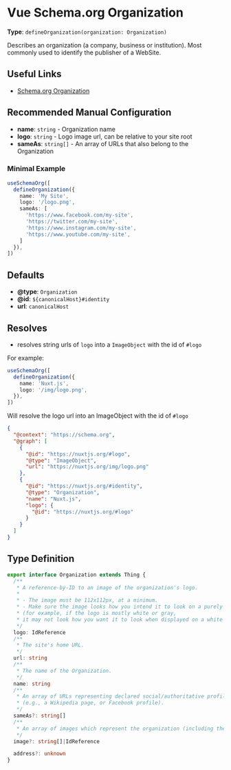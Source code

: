 # Vue Schema.org Organization

**Type**: `defineOrganization(organization: Organization)`

Describes an organization (a company, business or institution). Most commonly used to identify the publisher of a WebSite.

## Useful Links

- [Schema.org Organization](https://schema.org/Organization)

## Recommended Manual Configuration

- **name**: `string` - Organization name
- **logo**: `string` - Logo image url, can be relative to your site root
- **sameAs**: `string[]` - An array of URLs that also belong to the Organization

### Minimal Example
```ts
useSchemaOrg([
  defineOrganization({
    name: 'My Site',
    logo: '/logo.png',
    sameAs: [
      'https://www.facebook.com/my-site',
      'https://twitter.com/my-site',
      'https://www.instagram.com/my-site',
      'https://www.youtube.com/my-site',
    ]
  }),
])
```

## Defaults

- **@type**: `Organization`
- **@id**: `${canonicalHost}#identity`
- **url**: `canonicalHost`

## Resolves

- resolves string urls of `logo` into a `ImageObject` with the id of `#logo`

For example:

```ts
useSchemaOrg([
  defineOrganization({
    name: 'Nuxt.js',
    logo: '/img/logo.png',
  }),
])
```

Will resolve the logo url into an ImageObject with the id of `#logo`

```json
{
  "@context": "https://schema.org",
  "@graph": [
    {
      "@id": "https://nuxtjs.org/#logo",
      "@type": "ImageObject",
      "url": "https://nuxtjs.org/img/logo.png"
    },
    {
      "@id": "https://nuxtjs.org/#identity",
      "@type": "Organization",
      "name": "Nuxt.js",
      "logo": {
        "@id": "https://nuxtjs.org/#logo"
      }
    }
  ]
}
```

## Type Definition

```ts
export interface Organization extends Thing {
  /**
   * A reference-by-ID to an image of the organization's logo.
   *
   * - The image must be 112x112px, at a minimum.
   * - Make sure the image looks how you intend it to look on a purely white background
   * (for example, if the logo is mostly white or gray,
   * it may not look how you want it to look when displayed on a white background).
   */
  logo: IdReference
  /**
   * The site's home URL.
   */
  url: string
  /**
   * The name of the Organization.
   */
  name: string
  /**
   * An array of URLs representing declared social/authoritative profiles of the organization
   * (e.g., a Wikipedia page, or Facebook profile).
   */
  sameAs?: string[]
  /**
   * An array of images which represent the organization (including the logo ), referenced by ID.
   */
  image?: string[]|IdReference

  address?: unknown
}
```
